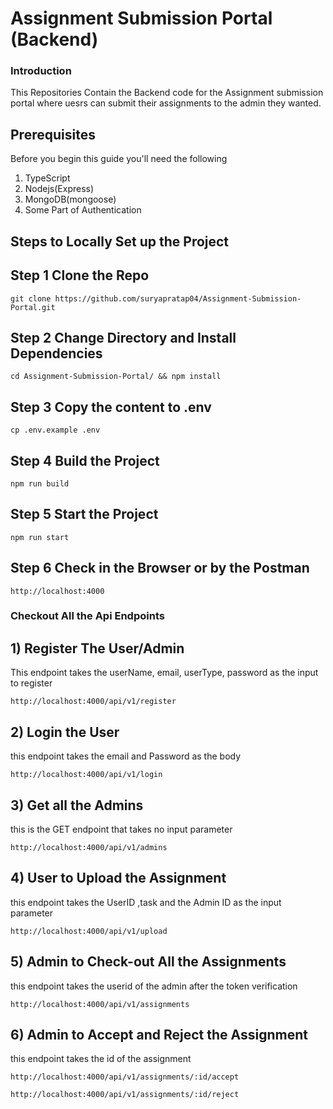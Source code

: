 # Assignment Submission Portal (Backend)


### Introduction 

This Repositories Contain the Backend code for the Assignment submission portal where uesrs can submit their assignments to the admin they wanted.


## Prerequisites 

Before you begin this guide you'll need the following

1) TypeScript
2) Nodejs(Express)
3) MongoDB(mongoose)
4) Some Part of Authentication


## Steps to Locally Set up the Project 



## Step 1 Clone the Repo



```nginx
git clone https://github.com/suryapratap04/Assignment-Submission-Portal.git
```

## Step 2 Change Directory and Install Dependencies



```nginx
cd Assignment-Submission-Portal/ && npm install
```

## Step 3 Copy the content to .env
```nginx
cp .env.example .env
```

## Step 4 Build the Project 
```nginx
npm run build
```
## Step 5 Start the Project  



```nginx
npm run start
```

## Step 6 Check in the Browser or by the Postman  



```nginx
http://localhost:4000
```


### Checkout All the Api Endpoints

## 1) Register The User/Admin
This endpoint takes the userName, email, userType, password as the input to register 


```nginx 
http://localhost:4000/api/v1/register
```

## 2) Login the User
this endpoint takes the email and Password as the body



```nginx
http://localhost:4000/api/v1/login
```

## 3) Get all the Admins 
this is the GET endpoint that takes no input parameter
```nginx
http://localhost:4000/api/v1/admins
```

## 4) User to Upload the Assignment
this endpoint takes the UserID ,task and the Admin ID as the input parameter
```nginx
http://localhost:4000/api/v1/upload
```
## 5) Admin to Check-out All the Assignments
this endpoint takes the userid of the admin after the token verification 

```nginx
http://localhost:4000/api/v1/assignments
```

## 6) Admin to Accept and Reject the Assignment
this endpoint takes the id of the assignment 
```nginx
http://localhost:4000/api/v1/assignments/:id/accept
```
```nginx
http://localhost:4000/api/v1/assignments/:id/reject
```